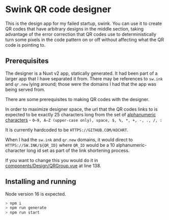 # Swink QR code designer

This is the design app for my failed startup, swink. You can use it to create QR codes that have arbitrary designs in the middle section, taking advantage of the error correction that QR codes use to deterministically turn some pixels in the code pattern on or off without affecting what the QR code is pointing to.

## Prerequisites

The designer is a Nuxt v2 app, statically generated. It had been part of a larger app that I have separated it from. There may be references to `sw.ink` and `qr.new` lying around; those were the domains I had that the app was being served from.

There are some prerequisites to making QR codes with the designer.

In order to maximize designer space, the url that the QR codes links to is expected to be exactly 25 characters long from the set of [alphanumeric characters](https://en.wikipedia.org/wiki/QR_code#Design) - `0–9, A–Z (upper-case only), space, $, %, *, +, -, ., /, :`

It is currently hardcoded to be `HTTPS://GITHUB.COM/KOCHRT`.

When I had the `sw.ink` and `qr.new` domains, it would direct to `HTTPS://SW.INK/${QR_ID}` where `QR_ID` would be a 10 alphanumeric-character long id set as part of the link shortening process.

If you want to change this you would do it in [components/Design/QRGroup.vue](components/Design/QRGroup.vue) at line 138.

## Installing and running

Node version 16 is expected.

```bash
> npm i
> npm run generate
> npm run start
```

